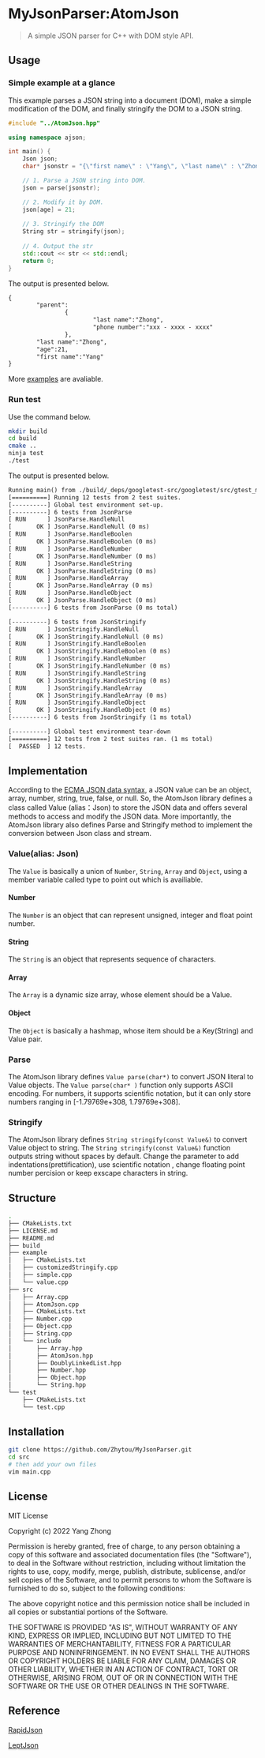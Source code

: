 # MyJsonParser:AtomJson

> A simple JSON parser for C++ with DOM style API.

## Usage

### Simple example at a glance

This example parses a JSON string into a document (DOM), make a simple modification of the DOM, and finally stringify the DOM to a JSON string.

``` c++
#include "../AtomJson.hpp"

using namespace ajson;

int main() {
    Json json;
    char* jsonstr = "{\"first name\" : \"Yang\", \"last name\" : \"Zhong\", \"age\" : 20.5, \"parent\" : {\"last name\" : \"Zhong\", \"phone number\" : \"xxx - xxxx - xxxx\"}}";

    // 1. Parse a JSON string into DOM.
    json = parse(jsonstr);

    // 2. Modify it by DOM.
    json[age] = 21;
 
    // 3. Stringify the DOM
    String str = stringify(json);
 
    // 4. Output the str
    std::cout << str << std::endl;
    return 0;
}
```

The output is presented below.

``` txt
{
        "parent":
                {
                        "last name":"Zhong",
                        "phone number":"xxx - xxxx - xxxx"
                },
        "last name":"Zhong",
        "age":21,
        "first name":"Yang"
} 
```

More [examples](https://github.com/Zhytou/MyJsonParser/tree/master/example) are avaliable.

### Run test

Use the command below.

``` bash
mkdir build
cd build
cmake ..
ninja test
./test
```

The output is presented below.

``` txt
Running main() from ./build/_deps/googletest-src/googletest/src/gtest_main.cc
[==========] Running 12 tests from 2 test suites.
[----------] Global test environment set-up.
[----------] 6 tests from JsonParse
[ RUN      ] JsonParse.HandleNull
[       OK ] JsonParse.HandleNull (0 ms)
[ RUN      ] JsonParse.HandleBoolen
[       OK ] JsonParse.HandleBoolen (0 ms)
[ RUN      ] JsonParse.HandleNumber
[       OK ] JsonParse.HandleNumber (0 ms)
[ RUN      ] JsonParse.HandleString
[       OK ] JsonParse.HandleString (0 ms)
[ RUN      ] JsonParse.HandleArray
[       OK ] JsonParse.HandleArray (0 ms)
[ RUN      ] JsonParse.HandleObject
[       OK ] JsonParse.HandleObject (0 ms)
[----------] 6 tests from JsonParse (0 ms total)

[----------] 6 tests from JsonStringify
[ RUN      ] JsonStringify.HandleNull
[       OK ] JsonStringify.HandleNull (0 ms)
[ RUN      ] JsonStringify.HandleBoolen
[       OK ] JsonStringify.HandleBoolen (0 ms)
[ RUN      ] JsonStringify.HandleNumber
[       OK ] JsonStringify.HandleNumber (0 ms)
[ RUN      ] JsonStringify.HandleString
[       OK ] JsonStringify.HandleString (0 ms)
[ RUN      ] JsonStringify.HandleArray
[       OK ] JsonStringify.HandleArray (0 ms)
[ RUN      ] JsonStringify.HandleObject
[       OK ] JsonStringify.HandleObject (0 ms)
[----------] 6 tests from JsonStringify (1 ms total)

[----------] Global test environment tear-down
[==========] 12 tests from 2 test suites ran. (1 ms total)
[  PASSED  ] 12 tests.
```

## Implementation

According to the [ECMA JSON data syntax](https://www.ecma-international.org/publications-and-standards/standards/ecma-404/), a JSON value can be an object, array, number, string, true, false, or null. So, the AtomJson library defines a class called Value (alias：Json) to store the JSON data and offers several methods to access and modify the JSON data. More importantly, the AtomJson library also defines Parse and Stringify method to implement the conversion between Json class and stream.

### Value(alias: Json)

The `Value` is basically a union of `Number`, `String`, `Array` and `Object`, using a member variable called type to point out which is availiable.

#### Number

The `Number` is an object that can represent unsigned, integer and float point number.

#### String

The `String` is an object that represents sequence of characters.

#### Array

The `Array` is a dynamic size array, whose element should be a Value.

#### Object

The `Object` is basically a hashmap, whose item should be a Key(String) and Value pair.

### Parse

The AtomJson library defines `Value parse(char*)` to convert JSON literal to Value objects. The `Value parse(char* )` function only supports ASCII encoding. For numbers, it supports scientific notation, but it can only store numbers ranging in [-1.79769e+308, 1.79769e+308].

### Stringify

The AtomJson library defines `String stringify(const Value&)` to convert Value object to string. The `String stringify(const Value&)` function outputs string without spaces by default. Change the parameter to add indentations(prettification), use scientific notation , change floating point number percision or keep exscape characters in string.

## Structure

```bash
.
├── CMakeLists.txt
├── LICENSE.md
├── README.md
├── build
├── example
│   ├── CMakeLists.txt
│   ├── customizedStringify.cpp
│   ├── simple.cpp
│   └── value.cpp
├── src
│   ├── Array.cpp
│   ├── AtomJson.cpp
│   ├── CMakeLists.txt
│   ├── Number.cpp
│   ├── Object.cpp
│   ├── String.cpp
│   └── include
│       ├── Array.hpp
│       ├── AtomJson.hpp
│       ├── DoublyLinkedList.hpp
│       ├── Number.hpp
│       ├── Object.hpp
│       └── String.hpp
└── test
    ├── CMakeLists.txt
    └── test.cpp
```

## Installation

``` bash
git clone https://github.com/Zhytou/MyJsonParser.git
cd src
# then add your own files
vim main.cpp
```

## License

MIT License

Copyright (c) 2022 Yang Zhong

Permission is hereby granted, free of charge, to any person obtaining a copy
of this software and associated documentation files (the "Software"), to deal
in the Software without restriction, including without limitation the rights
to use, copy, modify, merge, publish, distribute, sublicense, and/or sell
copies of the Software, and to permit persons to whom the Software is
furnished to do so, subject to the following conditions:

The above copyright notice and this permission notice shall be included in all
copies or substantial portions of the Software.

THE SOFTWARE IS PROVIDED "AS IS", WITHOUT WARRANTY OF ANY KIND, EXPRESS OR
IMPLIED, INCLUDING BUT NOT LIMITED TO THE WARRANTIES OF MERCHANTABILITY,
FITNESS FOR A PARTICULAR PURPOSE AND NONINFRINGEMENT. IN NO EVENT SHALL THE
AUTHORS OR COPYRIGHT HOLDERS BE LIABLE FOR ANY CLAIM, DAMAGES OR OTHER
LIABILITY, WHETHER IN AN ACTION OF CONTRACT, TORT OR OTHERWISE, ARISING FROM,
OUT OF OR IN CONNECTION WITH THE SOFTWARE OR THE USE OR OTHER DEALINGS IN THE
SOFTWARE.

## Reference

[RapidJson](https://miloyip.github.io/rapidjson/)

[LeptJson](https://github.com/miloyip/json-tutorial)
